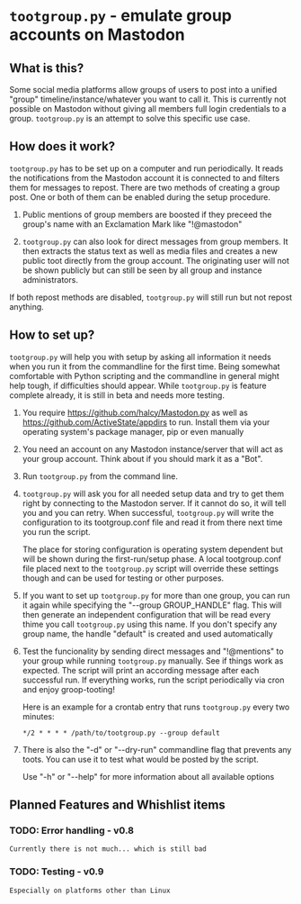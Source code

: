 `tootgroup.py` - emulate group accounts on Mastodon
=================================================

What is this?
-------------

Some social media platforms allow groups of users to post into a unified "group"
timeline/instance/whatever you want to call it. This is currently not possible
on Mastodon without giving all members full login credentials to a group.
`tootgroup.py` is an attempt to solve this specific use case.

How does it work?
-----------------

`tootgroup.py` has to be set up on a computer and run periodically. It reads the
notifications from the Mastodon account it is connected to and filters them for
messages to repost. There are two methods of creating a group post. One or both
of them can be enabled during the setup procedure.

1. Public mentions of group members are boosted if they preceed the group's
   name with an Exclamation Mark like "!@mastodon"

2. `tootgroup.py` can also look for direct messages from group members. It then
   extracts the status text as well as media files and creates a new public toot
   directly from the group account. The originating user will not be shown publicly
   but can still be seen by all group and instance administrators.

If both repost methods are disabled, `tootgroup.py` will still run but not repost
anything.

How to set up?
--------------

`tootgroup.py` will help you with setup by asking all information it needs when
you run it from the commandline for the first time. Being somewhat comfortable
with Python scripting and the commandline in general might help tough, if
difficulties should appear. While `tootgroup.py` is feature complete already,
it is still in beta and needs more testing.

1. You require <https://github.com/halcy/Mastodon.py> as well as
   <https://github.com/ActiveState/appdirs> to run. Install them via your
   operating system's package manager, pip or even manually

2. You need an account on any Mastodon instance/server that will act as your
   group account. Think about if you should mark it as a "Bot".

3. Run `tootgroup.py` from the command line.

4. `tootgroup.py` will ask you for all needed setup data and try to get them
   right by connecting to the Mastodon server. If it cannot do so, it will
   tell you and you can retry. When successful, `tootgroup.py` will write the
   configuration to its tootgroup.conf file and read it from there next time
   you run the script.

   The place for storing configuration is operating system dependent but will be
   shown during the first-run/setup phase. A local tootgroup.conf file placed
   next to the `tootgroup.py` script will override these settings though and can
   be used for testing or other purposes.

5. If you want to set up `tootgroup.py` for more than one group, you can run it
   again while specifying the "--group GROUP_HANDLE" flag. This will then
   generate an independent configuration that will be read every thime you call
   `tootgroup.py` using this name. If you don't specify any group name, the
   handle "default" is created and used automatically

6. Test the funcionality by sending direct messages and "!@mentions" to your
   group while running `tootgroup.py` manually. See if things work as expected.
   The script will print an according message after each successful run.
   If everything works, run the script periodically via cron and enjoy
   groop-tooting!

   Here is an example for a crontab entry that runs `tootgroup.py` every two minutes:

   `*/2 * * * * /path/to/tootgroup.py --group default`

7. There is also the "-d" or "--dry-run" commandline flag that prevents any toots.
   You can use it to test what would be posted by the script.

   Use "-h" or "--help" for more information about all available options

Planned Features and Whishlist items
------------------------------------

### TODO: Error handling - v0.8

    Currently there is not much... which is still bad

### TODO: Testing - v0.9

    Especially on platforms other than Linux
